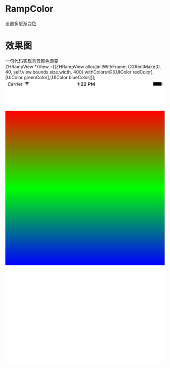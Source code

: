 # RampColor
 设置多层渐变色
# 效果图
一句代码实现背景颜色渐变 
</br>
ZHRampView *rView =[[ZHRampView alloc]initWithFrame:
CGRectMake(0, 40, self.view.bounds.size.width, 400) 
withColors:@[[UIColor redColor],[UIColor greenColor],[UIColor blueColor]]];
</br>
![Image](https://github.com/zhuiNi21/RampColor/blob/master/11.png)


